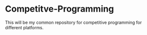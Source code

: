 # Competitve-Programming
This will be my common repository for competitive programming for different platforms.

